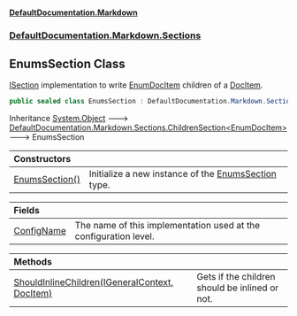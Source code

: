 #### [DefaultDocumentation\.Markdown](../../../../index.md 'index')
### [DefaultDocumentation\.Markdown\.Sections](../../../../index.md#DefaultDocumentation.Markdown.Sections 'DefaultDocumentation\.Markdown\.Sections')

## EnumsSection Class

[ISection](https://github.com/Doraku/DefaultDocumentation/blob/master/documentation/api/DefaultDocumentation/Api/ISection/index.md 'DefaultDocumentation\.Api\.ISection') implementation to write [EnumDocItem](https://github.com/Doraku/DefaultDocumentation/blob/master/documentation/api/DefaultDocumentation/Models/Types/EnumDocItem/index.md 'DefaultDocumentation\.Models\.Types\.EnumDocItem') children of a [DocItem](https://github.com/Doraku/DefaultDocumentation/blob/master/documentation/api/DefaultDocumentation/Models/DocItem/index.md 'DefaultDocumentation\.Models\.DocItem')\.

```csharp
public sealed class EnumsSection : DefaultDocumentation.Markdown.Sections.ChildrenSection<DefaultDocumentation.Models.Types.EnumDocItem>
```

Inheritance [System\.Object](https://docs.microsoft.com/en-us/dotnet/api/System.Object 'System\.Object') &#129106; [DefaultDocumentation\.Markdown\.Sections\.ChildrenSection&lt;](../ChildrenSection_T_/index.md 'DefaultDocumentation\.Markdown\.Sections\.ChildrenSection\<T\>')[EnumDocItem](https://github.com/Doraku/DefaultDocumentation/blob/master/documentation/api/DefaultDocumentation/Models/Types/EnumDocItem/index.md 'DefaultDocumentation\.Models\.Types\.EnumDocItem')[&gt;](../ChildrenSection_T_/index.md 'DefaultDocumentation\.Markdown\.Sections\.ChildrenSection\<T\>') &#129106; EnumsSection

| Constructors | |
| :--- | :--- |
| [EnumsSection\(\)](EnumsSection().md 'DefaultDocumentation\.Markdown\.Sections\.EnumsSection\.EnumsSection\(\)') | Initialize a new instance of the [EnumsSection](DefaultDocumentation/Markdown/Sections/EnumsSection/index.md 'DefaultDocumentation\.Markdown\.Sections\.EnumsSection') type\. |

| Fields | |
| :--- | :--- |
| [ConfigName](ConfigName.md 'DefaultDocumentation\.Markdown\.Sections\.EnumsSection\.ConfigName') | The name of this implementation used at the configuration level\. |

| Methods | |
| :--- | :--- |
| [ShouldInlineChildren\(IGeneralContext, DocItem\)](ShouldInlineChildren(IGeneralContext,DocItem).md 'DefaultDocumentation\.Markdown\.Sections\.EnumsSection\.ShouldInlineChildren\(DefaultDocumentation\.IGeneralContext, DefaultDocumentation\.Models\.DocItem\)') | Gets if the children should be inlined or not\. |
